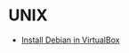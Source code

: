# UNIX

* [Install Debian in VirtualBox](https://github.com/veganaize/UNIX/blob/main/LINUX/Debian-vbox.md)

